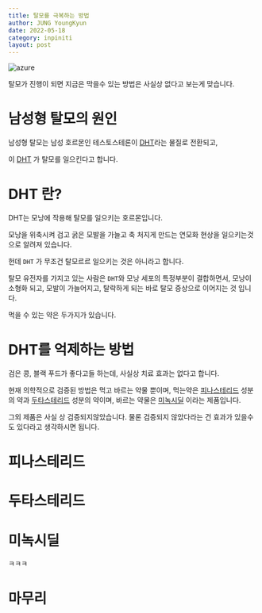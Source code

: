 ```yaml
---
title: 탈모를 극복하는 방법
author: JUNG YoungKyun
date: 2022-05-18
category: inpiniti
layout: post
---
```


![azure](https://img.shields.io/badge/탈모-2022.05.18-red.svg)

탈모가 진행이 되면 지금은 막을수 있는 방법은 사실상 없다고 보는게 맞습니다.

# 남성형 탈모의 원인

남성형 탈모는 남성 호르몬인 테스토스테론이 [DHT](#HDT-란?)라는 물질로 전환되고,

이 [DHT](#HDT-란?) 가 탈모를 일으킨다고 합니다.

# DHT 란?

DHT는 모낭에 작용해 탈모를 일으키는 호르몬입니다.

모낭을 위축시켜 검고 굵은 모발을 가늘고 축 처지게 만드는 연모화 현상을 일으키는것으로 알려져 있습니다.

헌데 `DHT` 가 무조건 탈모르르 일으키는 것은 아니라고 합니다.

탈모 유전자를 가지고 있는 사람은 `DHT`와 모낭 세포의 특정부분이 결합하면서, 
모낭이 소형화 되고, 모발이 가늘어지고, 탈락하게 되는 바로 탈모 증상으로 이어지는 것 입니다.

먹을 수 있는 약은 두가지가 있습니다.

# DHT를 억제하는 방법

검은 콩, 블랙 푸드가 좋다고들 하는데, 사실상 치료 효과는 없다고 합니다.

현재 의학적으로 검증된 방법은 먹고 바르는 약물 뿐이며, 
먹는약은 [피나스테리드](#피나스테리드) 성분의 약과 [두타스테리드](#두타스테리드) 성분의 약이며,
바르는 약물은 [미녹시딜](#미녹시딜) 이라는 제품입니다.

그외 제품은 사실 상 검증되지않았습니다. 물론 검증되지 않았다라는 건 효과가 있을수도 있다라고 생각하시면 됩니다.

# 피나스테리드

# 두타스테리드

# 미녹시딜

ㅋㅋㅋ

# 마무리